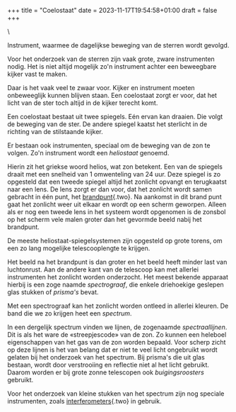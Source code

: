 +++
title = "Coelostaat"
date = 2023-11-17T19:54:58+01:00
draft = false
+++

\

Instrument, waarmee de dagelijkse beweging van de sterren wordt gevolgd.

Voor het onderzoek van de sterren zijn vaak grote, zware instrumenten
nodig. Het is niet altijd mogelijk zo\'n instrument achter een
beweegbare kijker vast te maken.

Daar is het vaak veel te zwaar voor. Kijker en instrument moeten
onbeweeglijk kunnen blijven staan. Een coelostaat zorgt er voor, dat het
licht van de ster toch altijd in de kijker terecht komt.

Een coelostaat bestaat uit twee spiegels. Eén ervan kan draaien. Die
volgt de beweging van de ster. De andere spiegel kaatst het sterlicht in
de richting van de stilstaande kijker.

Er bestaan ook instrumenten, speciaal om de beweging van de zon te
volgen. Zo\'n instrument wordt een *heliostaat* genoemd.

Hierin zit het griekse woord helios, wat zon betekent. Een van de
spiegels draait met een snelheid van 1 omwenteling van 24 uur. Deze
spiegel is zo opgesteld dat een tweede spiegel altijd het zonlicht
opvangt en terugkaatst naar een lens. De lens zorgt er dan voor, dat het
zonlicht wordt samen gebracht in één punt, het
[brandpunt](telescop.html){.two}. Na aankomst in dit brand punt gaat het
zonlicht weer uit elkaar en wordt op een scherm geworpen. Alleen als er
nog een tweede lens in het systeem wordt opgenomen is de zonsbol op het
scherm vele malen groter dan het gevormde beeld nabij het brandpunt.

De meeste heliostaat-spiegelsystemen zijn opgesteld op grote torens, om
een zo lang mogelijke telescooplengte te krijgen.

Het beeld na het brandpunt is dan groter en het beeld heeft minder last
van luchtonrust. Aan de andere kant van de telescoop kan met allerlei
instrumenten het zonlicht worden onderzocht. Het meest bekende apparaat
hierbij is een zoge naamde *spectrograaf*, die enkele driehoekige
geslepen glas stukken of *prisma\'s* bevat.

Met een spectrograaf kan het zonlicht worden ontleed in allerlei
kleuren. De band die we zo krijgen heet een *spectrum*.

In een dergelijk spectrum vinden we lijnen, de zogenaamde
*spectraallijnen*. Dit is als het ware de «streepjescode» van de zon. Zo
kunnen een heleboel eigenschappen van het gas van de zon worden bepaald.
Voor scherp zicht op deze lijnen is het van belang dat er niet te veel
licht ongebruikt wordt gelaten bij het onderzoek van het spectrum. Bij
prisma\'s die uit glas bestaan, wordt door verstrooiing en reflectie
niet al het licht gebruikt. Daarom worden er bij grote zonne telescopen
ook *buigingsroosters* gebruikt.

Voor het onderzoek van kleine stukken van het spectrum zijn nog speciale
instrumenten, zoals [interferometers](interfer.html){.two} in gebruik.
